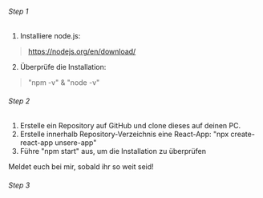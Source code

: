 ###### Step 1 
1. Installiere node.js: 
> https://nodejs.org/en/download/
2. Überprüfe die Installation: 
> "npm -v" & "node -v"

###### Step 2
1. Erstelle ein Repository auf GitHub und clone dieses auf deinen PC.
2. Erstelle innerhalb Repository-Verzeichnis eine React-App: "npx create-react-app unsere-app"
3. Führe "npm start" aus, um die Installation zu überprüfen 

Meldet euch bei mir, sobald ihr so weit seid! 

###### Step 3

